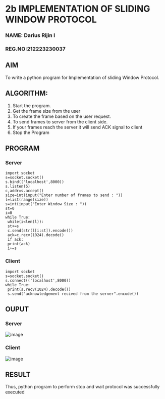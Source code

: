 # 2b IMPLEMENTATION OF SLIDING WINDOW PROTOCOL
### NAME: Darius Rijin I
### REG.NO:212223230037
## AIM
To write a python program for Implementation of sliding Window Protocol.
## ALGORITHM:
1. Start the program.
2. Get the frame size from the user
3. To create the frame based on the user request.
4. To send frames to server from the client side.
5. If your frames reach the server it will send ACK signal to client
6. Stop the Program
## PROGRAM
### Server
```
import socket
s=socket.socket()
s.bind(('localhost',8000))
s.listen(5)
c,addr=s.accept()
size=int(input("Enter number of frames to send : "))
l=list(range(size))
s=int(input("Enter Window Size : "))
st=0
i=0
while True:
 while(i<len(l)):
 st+=s
 c.send(str(l[i:st]).encode())
 ack=c.recv(1024).decode()
 if ack:
 print(ack)
 i+=s
```
### Client
```
import socket
s=socket.socket()
s.connect(('localhost',8000))
while True: 
 print(s.recv(1024).decode())
 s.send("acknowledgement recived from the server".encode())
```
## OUPUT
### Server
![image](https://github.com/DariusRijin07/2b_SLIDING_WINDOW_PROTOCOL/assets/138849120/08a4e9fe-71c5-4027-ab02-e7f01df95e38)

### Client

![image](https://github.com/DariusRijin07/2b_SLIDING_WINDOW_PROTOCOL/assets/138849120/c47c21ce-bf2a-4814-88c2-5ec63abca6c0)


## RESULT
Thus, python program to perform stop and wait protocol was successfully executed
